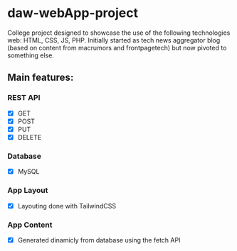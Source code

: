# daw-webApp-project

College project designed to showcase the use of the following technologies web: HTML, CSS, JS, PHP.
Initially started as tech news aggregator blog (based on content from macrumors and frontpagetech) but now pivoted to something else.

## Main features:

### REST API
- [x] GET
- [x] POST
- [x] PUT
- [x] DELETE 

### Database
- [x] MySQL

### App Layout

- [x] Layouting done with TailwindCSS

### App Content
- [x] Generated dinamicly from database using the fetch API



